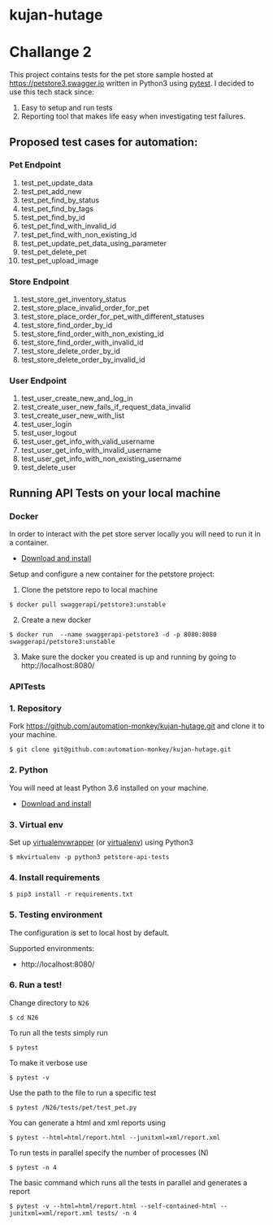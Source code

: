 # kujan-hutage





# Challange 2
This project contains tests for the pet store sample hosted at https://petstore3.swagger.io written in Python3 using [pytest](https://docs.pytest.org/).
I decided to use this tech stack since:
1. Easy to setup and run tests
2. Reporting tool that makes life easy when investigating test failures.  

## Proposed test cases for automation:

### Pet Endpoint
1. test_pet_update_data
2. test_pet_add_new
3. test_pet_find_by_status
4. test_pet_find_by_tags
5. test_pet_find_by_id
6. test_pet_find_with_invalid_id
7. test_pet_find_with_non_existing_id
8. test_pet_update_pet_data_using_parameter
9. test_pet_delete_pet
10. test_pet_upload_image

### Store Endpoint
1. test_store_get_inventory_status
2. test_store_place_invalid_order_for_pet
3. test_store_place_order_for_pet_with_different_statuses
4. test_store_find_order_by_id
5. test_store_find_order_with_non_existing_id
6. test_store_find_order_with_invalid_id
7. test_store_delete_order_by_id
8. test_store_delete_order_by_invalid_id

### User Endpoint
1. test_user_create_new_and_log_in
2. test_create_user_new_fails_if_request_data_invalid
3. test_create_user_new_with_list
4. test_user_login
5. test_user_logout
6. test_user_get_info_with_valid_username
7. test_user_get_info_with_invalid_username
8. test_user_get_info_with_non_existing_username
9. test_delete_user

## Running API Tests on your local machine

### Docker
In order to interact with the pet store server locally you will need to run it in a container.
- [Download and install](https://www.docker.com/products/docker-desktop)

Setup and configure a new container for the petstore project:

1. Clone the petstore repo to local machine 

  ```$ docker pull swaggerapi/petstore3:unstable```


2. Create a new docker 

  ```$ docker run  --name swaggerapi-petstore3 -d -p 8080:8080 swaggerapi/petstore3:unstable```


3. Make sure the docker you created is up and running by going to http://localhost:8080/


### APITests
### 1. Repository
Fork https://github.com/automation-monkey/kujan-hutage.git and clone it to your machine.

```$ git clone git@github.com:automation-monkey/kujan-hutage.git```

### 2. Python
You will need at least Python 3.6 installed on your machine.
- [Download and install](https://www.python.org/downloads/)

### 3. Virtual env
Set up [virtualenvwrapper](https://virtualenvwrapper.readthedocs.io/en/latest/install.html#basic-installation) (or [virtualenv](https://virtualenv.pypa.io/en/stable/installation.html)) using Python3

```$ mkvirtualenv -p python3 petstore-api-tests```

### 4. Install requirements

```$ pip3 install -r requirements.txt```

### 5. Testing environment

The configuration is set to local host by default.

Supported environments:
- http://localhost:8080/

### 6. Run a test!
Change directory to `N26`

```$ cd N26```

To run all the tests simply run

```$ pytest```

To make it verbose use

```$ pytest -v```

Use the path to the file to run a specific test 

```$ pytest /N26/tests/pet/test_pet.py```

You can generate a html and xml reports using

```$ pytest --html=html/report.html --junitxml=xml/report.xml```

To run tests in parallel specify the number of processes (N)

```$ pytest -n 4```

The basic command which runs all the tests in parallel and generates a report

```$ pytest -v --html=html/report.html --self-contained-html --junitxml=xml/report.xml tests/ -n 4```
